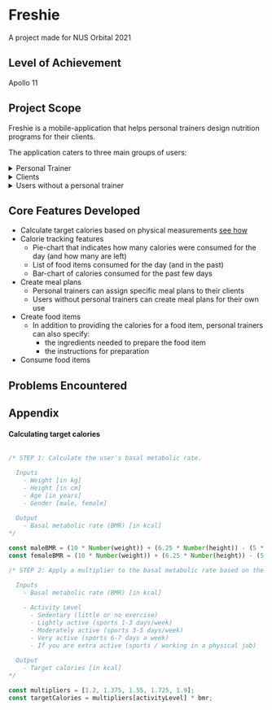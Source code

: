# Freshie
A project made for NUS Orbital 2021

## Level of Achievement
Apollo 11

## Project Scope
Freshie is a mobile-application that helps personal trainers design nutrition programs for their clients.

The application caters to three main groups of users: 

<details><summary>Personal Trainer</summary>

<u>Signing up</u>
After a personal trainer creates an account, he will be assigned a code that he can give to his clients to sign up with the application.

#### Home
Upon signing in, three main sections will be shown:

##### Clients

In this section, a personal trainer can access the relevant information for his clients, including:
  - Meal plans assigned to the client
  - Physical measurements (height, weight, etc)
  - Target calories for the client

##### Meal Plans
In this section, a personal trainer can create a meal plan, assign it to a specific client, and make the necessary changes to it as needed.

A meal plan contains the following:
  - The total calories for the food items contained in it
  - The food items

To add variety to his client's nutrition plan and ensure better adherence, the application allows personal trainers to create multiple meal plans for the same client.

##### Food Items
In this section, a personal trainer can create a food item. In addition to specifying how many calories it provides, he can also provide his client with information on:
  - the ingredients needed to prepare it
  - the steps to follow to prepare it
</details>


<details><summary>Clients</summary>

During sign-up, a client can provide his personal trainer's referral code to associate their accounts.

After signing in, a client will be sent to the Home page, with 3 main components:
  - A pie-chart showing how many calories were consumed (and how many are left)
  - A section with a history of food items consumed for the day (and the past)
  - A bar-chart showing the total-calories consumed for each day of the current week

At meal times, a client can decide what to eat by navigating to three main sections:
  - [Meal Plans](#meal-plans)
  - [Custom Food Items](#custom-food-items)
  - [Favorites](#favorites)

#### Meal Plans
In this section, a client can view the customized meal plans made for him by his personal-trainer. 

Information on how to and what is needed to prepare the food items can also be accessed here.

#### Custom Food Items
Although it is an ideal outcome, it would be unrealistic to expect a client to follow the prescribed meal-plan all the time. 

Hence, the application also allows clients to create their own food items.

#### Favorites
This section holds the food items that a client has marked as a personal favorite.
</details>

<details><summary>Users without a personal trainer</summary>
By and large, users without a personal trainer will be able to use the application much like a client of a personal trainer would, with the exception that they have to create their own meal plans instead.
</details>

## Core Features Developed
  - Calculate target calories based on physical measurements [see how](#calculating-target-calories)
  - Calorie tracking features
      - Pie-chart that indicates how many calories were consumed for the day (and how many are left)
      - List of food items consumed for the day (and in the past)
      - Bar-chart of calories consumed for the past few days
  - Create meal plans
      - Personal trainers can assign specific meal plans to their clients
      - Users without personal trainers can create meal plans for their own use
  - Create food items
     - In addition to providing the calories for a food item, personal trainers can also specify:
         - the ingredients needed to prepare the food item
         - the instructions for preparation
  - Consume food items

## Problems Encountered


## Appendix

#### Calculating target calories
``` Javascript

/* STEP 1: Calculate the user's basal metabolic rate.

  Inputs
    - Weight [in kg]
    - Height [in cm]
    - Age [in years]
    - Gender [male, female]
  
  Output
    - Basal metabolic rate (BMR) [in kcal]
*/

const maleBMR = (10 * Number(weight)) + (6.25 * Number(height)) - (5 * Number(age)) + 5;
const femaleBMR = (10 * Number(weight)) + (6.25 * Number(height)) - (5 * Number(age)) - 161;

/* STEP 2: Apply a multiplier to the basal metabolic rate based on the user's activity level.

  Inputs
    - Basal metabolic rate (BMR) [in kcal]
    
    - Activity Level
      - Sedentary (little or no exercise)
      - Lightly active (sports 1-3 days/week)
      - Moderately active (sports 3-5 days/week)
      - Very active (sports 6-7 days a week)
      - If you are extra active (sports / working in a physical job)
  
  Output
    - Target calories [in kcal]
*/

const multipliers = [1.2, 1.375, 1.55, 1.725, 1.9];
const targetCalories = multipliers[activityLevel] * bmr;

```
